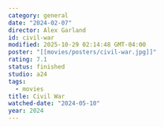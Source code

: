 ```yaml
---
category: general
date: "2024-02-07"
director: Alex Garland
id: civil-war
modified: 2025-10-29 02:14:48 GMT-04:00
poster: "[[movies/posters/civil-war.jpg]]"
rating: 7.1
status: finished
studio: a24
tags:
  - movies
title: Civil War
watched-date: "2024-05-10"
year: 2024
---
```

